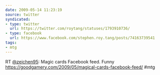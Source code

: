 ```yaml
---
date: 2009-05-14 11:23:19
source: twitter
syndicated:
- type: twitter
  url: https://twitter.com/roytang/statuses/1793910736/
- type: facebook
  url: https://www.facebook.com/stephen.roy.tang/posts/74163739541
tags:
- mtg
---
```


RT [@zeichen95](https://twitter.com/zeichen95/): Magic cards Facebook feed. Funny https://goodgamery.com/2009/05/magical-cards-facebook-feed/ #mtg